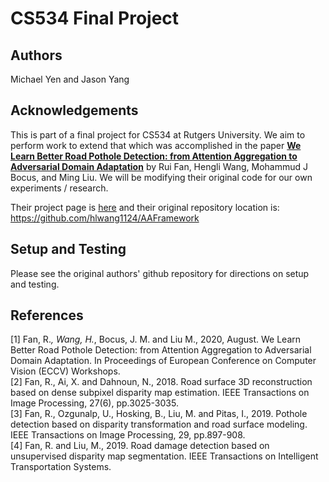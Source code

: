 # CS534 Final Project

## Authors
Michael Yen and Jason Yang

## Acknowledgements
This is part of a final project for CS534 at Rutgers University. We aim to perform work to extend that which was accomplished in the paper [**We Learn Better Road Pothole Detection: from Attention Aggregation to Adversarial Domain Adaptation**](https://arxiv.org/abs/2008.06840) by Rui Fan, Hengli Wang, Mohammud J Bocus, and Ming Liu. We will be modifying their original code for our own experiments / research.

Their project page is [here](https://sites.google.com/view/pothole-600) and their original repository location is: https://github.com/hlwang1124/AAFramework

## Setup and Testing
Please see the original authors' github repository for directions on setup and testing.

## References
[1] Fan, R.*, Wang, H.*, Bocus, J. M. and Liu M., 2020, August. We Learn Better Road Pothole Detection: from Attention Aggregation to Adversarial Domain Adaptation. In Proceedings of European Conference on Computer Vision (ECCV) Workshops.  
[2] Fan, R., Ai, X. and Dahnoun, N., 2018. Road surface 3D reconstruction based on dense subpixel disparity map estimation. IEEE Transactions on Image Processing, 27(6), pp.3025-3035.  
[3] Fan, R., Ozgunalp, U., Hosking, B., Liu, M. and Pitas, I., 2019. Pothole detection based on disparity transformation and road surface modeling. IEEE Transactions on Image Processing, 29, pp.897-908.  
[4] Fan, R. and Liu, M., 2019. Road damage detection based on unsupervised disparity map segmentation. IEEE Transactions on Intelligent Transportation Systems.
